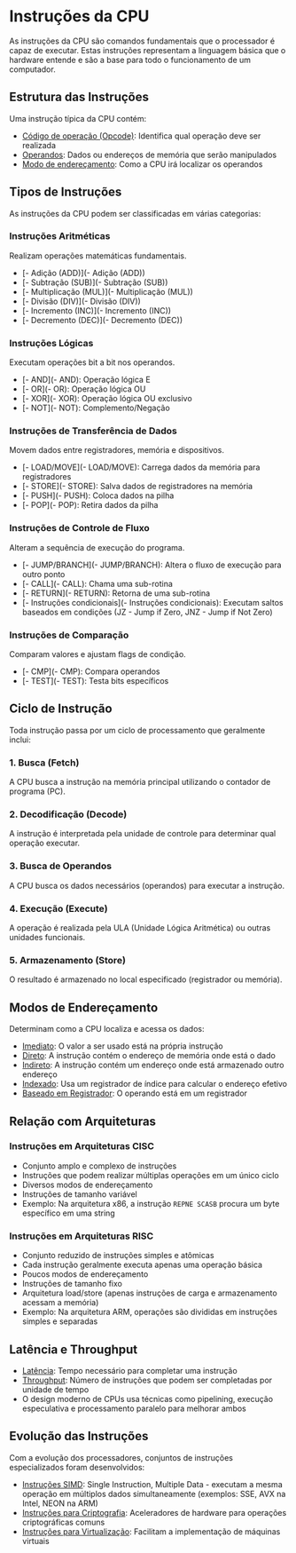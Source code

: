 # Instruções da CPU


As instruções da CPU são comandos fundamentais que o processador é capaz de executar. Estas instruções representam
a linguagem básica que o hardware entende e são a base para todo o funcionamento de um computador.


## Estrutura das Instruções

Uma instrução típica da CPU contém:
- [Código de operação (Opcode)](#código-de-operação-opcode): Identifica qual operação deve ser realizada
- [Operandos](#operandos): Dados ou endereços de memória que serão manipulados
- [Modo de endereçamento](#modo-de-endereçamento): Como a CPU irá localizar os operandos


## Tipos de Instruções

As instruções da CPU podem ser classificadas em várias categorias:


### Instruções Aritméticas

Realizam operações matemáticas fundamentais.
- [- Adição (ADD)](- Adição (ADD))
- [- Subtração (SUB)](- Subtração (SUB))
- [- Multiplicação (MUL)](- Multiplicação (MUL))
- [- Divisão (DIV)](- Divisão (DIV))
- [- Incremento (INC)](- Incremento (INC))
- [- Decremento (DEC)](- Decremento (DEC))


### Instruções Lógicas

Executam operações bit a bit nos operandos.
- [- AND](- AND): Operação lógica E
- [- OR](- OR): Operação lógica OU
- [- XOR](- XOR): Operação lógica OU exclusivo
- [- NOT](- NOT): Complemento/Negação


### Instruções de Transferência de Dados

Movem dados entre registradores, memória e dispositivos.
- [- LOAD/MOVE](- LOAD/MOVE): Carrega dados da memória para registradores
- [- STORE](- STORE): Salva dados de registradores na memória
- [- PUSH](- PUSH): Coloca dados na pilha
- [- POP](- POP): Retira dados da pilha


### Instruções de Controle de Fluxo

Alteram a sequência de execução do programa.
- [- JUMP/BRANCH](- JUMP/BRANCH): Altera o fluxo de execução para outro ponto
- [- CALL](- CALL): Chama uma sub-rotina
- [- RETURN](- RETURN): Retorna de uma sub-rotina
- [- Instruções condicionais](- Instruções condicionais): Executam saltos baseados em condições (JZ - Jump if Zero, JNZ - Jump if Not Zero)


### Instruções de Comparação

Comparam valores e ajustam flags de condição.
- [- CMP](- CMP): Compara operandos
- [- TEST](- TEST): Testa bits específicos


## Ciclo de Instrução

Toda instrução passa por um ciclo de processamento que geralmente inclui:


### 1. Busca (Fetch)

A CPU busca a instrução na memória principal utilizando o contador de programa (PC).


### 2. Decodificação (Decode)

A instrução é interpretada pela unidade de controle para determinar qual operação executar.


### 3. Busca de Operandos

A CPU busca os dados necessários (operandos) para executar a instrução.


### 4. Execução (Execute)

A operação é realizada pela ULA (Unidade Lógica Aritmética) ou outras unidades funcionais.


### 5. Armazenamento (Store)

O resultado é armazenado no local especificado (registrador ou memória).


## Modos de Endereçamento

Determinam como a CPU localiza e acessa os dados:

- [Imediato](#imediato): O valor a ser usado está na própria instrução
- [Direto](#direto): A instrução contém o endereço de memória onde está o dado
- [Indireto](#indireto): A instrução contém um endereço onde está armazenado outro endereço
- [Indexado](#indexado): Usa um registrador de índice para calcular o endereço efetivo
- [Baseado em Registrador](#baseado-em-registrador): O operando está em um registrador


## Relação com Arquiteturas



### Instruções em Arquiteturas CISC

- Conjunto amplo e complexo de instruções
- Instruções que podem realizar múltiplas operações em um único ciclo
- Diversos modos de endereçamento
- Instruções de tamanho variável
- Exemplo: Na arquitetura x86, a instrução `REPNE SCASB` procura um byte específico em uma string


### Instruções em Arquiteturas RISC

- Conjunto reduzido de instruções simples e atômicas
- Cada instrução geralmente executa apenas uma operação básica
- Poucos modos de endereçamento
- Instruções de tamanho fixo
- Arquitetura load/store (apenas instruções de carga e armazenamento acessam a memória)
- Exemplo: Na arquitetura ARM, operações são divididas em instruções simples e separadas


## Latência e Throughput

- [Latência](#latência): Tempo necessário para completar uma instrução
- [Throughput](#throughput): Número de instruções que podem ser completadas por unidade de tempo
- O design moderno de CPUs usa técnicas como pipelining, execução especulativa e processamento paralelo para melhorar ambos


## Evolução das Instruções

Com a evolução dos processadores, conjuntos de instruções especializados foram desenvolvidos:

- [Instruções SIMD](#instruções-simd): Single Instruction, Multiple Data - executam a mesma operação em múltiplos dados simultaneamente 
  (exemplos: SSE, AVX na Intel, NEON na ARM)
- [Instruções para Criptografia](#instruções-para-criptografia): Aceleradores de hardware para operações criptográficas comuns
- [Instruções para Virtualização](#instruções-para-virtualização): Facilitam a implementação de máquinas virtuais
